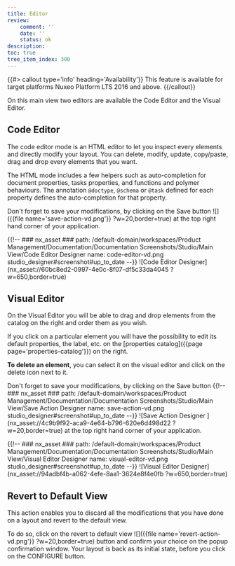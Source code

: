 ```yaml
---
title: Editor
review:
    comment: ''
    date: ''
    status: ok
description:
toc: true
tree_item_index: 300
---
```


{{#> callout type='info' heading='Availability'}}
This feature is available for target platforms Nuxeo Platform LTS 2016 and above.
{{/callout}}

On this main view two editors are available the Code Editor and the Visual Editor.

## Code Editor

The code editor mode is an HTML editor to let you inspect every elements and directly modify your layout. You can delete, modify, update, copy/paste, drag and drop every elements that you want.

The HTML mode includes a few helpers such as auto-completion for document properties, tasks properties, and functions and polymer behaviours. The annotation `@doctype`, `@schema` or `@task` defined for each property defines the auto-completion for that property.

Don't forget to save your modifications, by clicking on the Save button ![]({{file name='save-action-vd.png'}} ?w=20,border=true) at the top right hand corner of your application.

{{!--     ### nx_asset ###
    path: /default-domain/workspaces/Product Management/Documentation/Documentation Screenshots/Studio/Main View/Code Editor Designer
    name: code-editor-vd.png
    studio_designer#screenshot#up_to_date
--}}
![Code Editor Designer](nx_asset://60bc8ed2-0997-4e0c-8f07-df5c33da4045 ?w=650,border=true)

## Visual Editor

On the Visual Editor you will be able to drag and drop elements from the catalog on the right and order them as you wish.

If you click on a particular element you will have the possibility to edit its default properties, the label, etc. on the [properties catalog]({{page page='properties-catalog'}}) on the right.

**To delete an element**, you can select it on the visual editor and click on the delete icon next to it.

Don't forget to save your modifications, by clicking on the Save button {{!--     ### nx_asset ###
    path: /default-domain/workspaces/Product Management/Documentation/Documentation Screenshots/Studio/Main View/Save Action Designer
    name: save-action-vd.png
    studio_designer#screenshot#up_to_date
--}}
![Save Action Designer ](nx_asset://4c9b9f92-aca9-4e64-b796-620e6d498d22 ?w=20,border=true) at the top right hand corner of your application.

{{!--     ### nx_asset ###
    path: /default-domain/workspaces/Product Management/Documentation/Documentation Screenshots/Studio/Main View/Visual Editor Designer
    name: visual-editor-vd.png
    studio_designer#screenshot#up_to_date
--}}
![Visual Editor Designer](nx_asset://94adbf4b-a062-4efe-8aa1-3624e8f4e0fb ?w=650,border=true)

## Revert to Default View

This action enables you to discard all the modifications that you have done on a layout and revert to the default view.

To do so, click on the revert to default view ![]({{file name='revert-action-vd.png'}} ?w=20,border=true) button and confirm your choice on the popup confirmation window. Your layout is back as its initial state, before you click on the CONFIGURE button.
